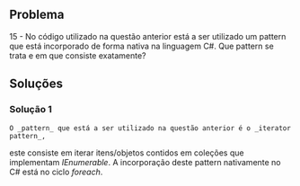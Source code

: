 ## Problema

15 - No código utilizado na questão anterior está a ser utilizado 
um pattern que está incorporado de forma nativa na linguagem C#. 
Que pattern se trata e em que consiste exatamente?

## Soluções

### Solução 1
    O _pattern_ que está a ser utilizado na questão anterior é o _iterator pattern_, 
este consiste em iterar itens/objetos contidos em coleções que implementam _IEnumerable_.
A incorporação deste pattern nativamente no C# está no ciclo _foreach_.